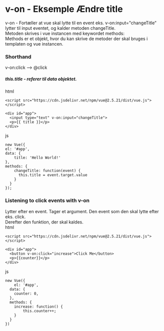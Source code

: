 # v-on -  Eksemple Ændre title
v-on - Fortæller at vue skal lytte til en event eks. v-on:input="changeTitle" lytter til input eventet, og kalder metoden changeTitle.  
Metoden skrives i vue instancen med keywordet methods:  
Methods er et objekt, hvor du kan skrive de metoder der skal bruges i templaten og vue instancen.  

### Shorthand
v-on:click --> @click

##### this.title - referer til data objektet.  
html
```
<script src="https://cdn.jsdelivr.net/npm/vue@2.5.21/dist/vue.js"></script>

<div id="app">
  <input type="text" v-on:input="changeTitle">
  <p>{{ title }}</p>
</div>
```
js
```
new Vue({
el: '#app',
data: {
	title: 'Hello World!'
},
methods: {
    changeTitle: function(event) {
      this.title = event.target.value
    }
  }
});
```
### Listening to click events with v-on
Lytter efter en event. Tager et argument. Den event som den skal lytte efter eks. click.  
Derefter den funktion, der skal kaldes.  
html  
```
<script src="https://cdn.jsdelivr.net/npm/vue@2.5.21/dist/vue.js"></script>

<div id="app">
  <button v-on:click="increase">Click Me</button>
  <p>{{counter}}</p>
</div>
```
js  
```
new Vue({
	el: '#app',
  data: {
  	counter: 0,
  },
  methods: {
  	increase: function() {
    	this.counter++;
    }
  }
})
```
